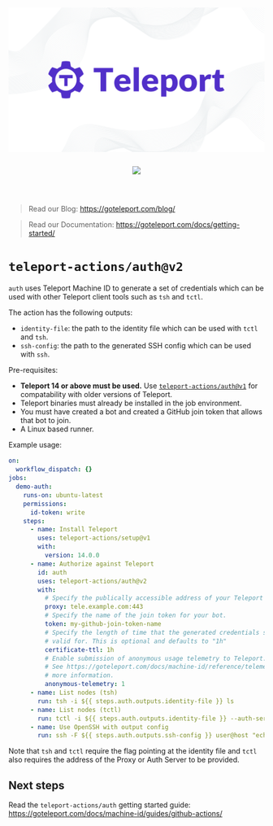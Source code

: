 <div align="center">
   <img src="https://github.com/gravitational/teleport-actions/raw/main/assets/img/readme-header.png" width=750/>
   <div align="center" style="padding: 25px">
      <a href="https://www.apache.org/licenses/LICENSE-2.0">
      <img src="https://img.shields.io/badge/Apache-2.0-red.svg" />
      </a>
   </div>
</div>
</br>

> Read our Blog: <https://goteleport.com/blog/>

> Read our Documentation: <https://goteleport.com/docs/getting-started/>

# `teleport-actions/auth@v2`

`auth` uses Teleport Machine ID to generate a set of credentials which can be
used with other Teleport client tools such as `tsh` and `tctl`.

The action has the following outputs:

- `identity-file`: the path to the identity file which can be used with `tctl` and `tsh`.
- `ssh-config`: the path to the generated SSH config which can be used with `ssh`.

Pre-requisites:

- **Teleport 14 or above must be used.** Use
  [`teleport-actions/auth@v1`](https://github.com/teleport-actions/auth/tree/v1)
  for compatability with older versions of Teleport.
- Teleport binaries must already be installed in the job environment.
- You must have created a bot and created a GitHub join token that allows that
  bot to join.
- A Linux based runner.

Example usage:

```yaml
on:
  workflow_dispatch: {}
jobs:
  demo-auth:
    runs-on: ubuntu-latest
    permissions:
      id-token: write
    steps:
      - name: Install Teleport
        uses: teleport-actions/setup@v1
        with:
          version: 14.0.0
      - name: Authorize against Teleport
        id: auth
        uses: teleport-actions/auth@v2
        with:
          # Specify the publically accessible address of your Teleport proxy.
          proxy: tele.example.com:443
          # Specify the name of the join token for your bot.
          token: my-github-join-token-name
          # Specify the length of time that the generated credentials should be
          # valid for. This is optional and defaults to "1h"
          certificate-ttl: 1h
          # Enable submission of anonymous usage telemetry to Teleport.
          # See https://goteleport.com/docs/machine-id/reference/telemetry/ for
          # more information.
          anonymous-telemetry: 1
      - name: List nodes (tsh)
        run: tsh -i ${{ steps.auth.outputs.identity-file }} ls
      - name: List nodes (tctl)
        run: tctl -i ${{ steps.auth.outputs.identity-file }} --auth-server tele.example.com:443 nodes ls
      - name: Use OpenSSH with output config
        run: ssh -F ${{ steps.auth.outputs.ssh-config }} user@host "echo foobar"
```

Note that `tsh` and `tctl` require the flag pointing at the identity file and
`tctl` also requires the address of the Proxy or Auth Server to be provided.

## Next steps

Read the `teleport-actions/auth` getting started guide:
<https://goteleport.com/docs/machine-id/guides/github-actions/>
